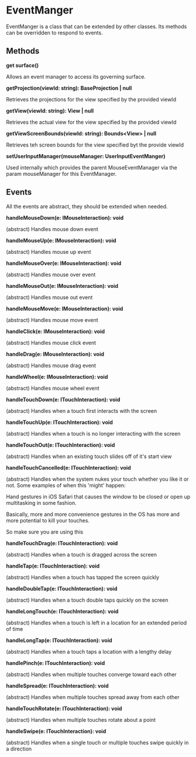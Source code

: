 # EventManger

EventManger is a class that can be extended by other classes. Its methods can be overridden to respond to events.

## Methods

**get surface()**

Allows an event manager to access its governing surface.

**getProjection(viewId: string): BaseProjection<any> | null**

Retrieves the projections for the view specified by the provided viewId

**getView(viewId: string): View<IViewProps> | null**

Retrieves the actual view for the view specified by the provided viewId

**getViewScreenBounds(viewId: string): Bounds<View<IViewProps>> | null**

Retrieves teh screen bounds for the view specified byt the provide viewId

**setUserInputManager(mouseManager: UserInputEventManger)**

Used internally which provides the parent MouseEventManager via the param mouseManager for this EventManager.

## Events

All the events are abstract, they should be extended when needed.

**handleMouseDown(e: IMouseInteraction): void**

(abstract) Handles mouse down event

**handleMouseUp(e: IMouseInteraction): void**

(abstract) Handles mouse up event

**handleMouseOver(e: IMouseInteraction): void**

(abstract) Handles mouse over event

**handleMouseOut(e: IMouseInteraction): void**

(abstract) Handles mouse out event

**handleMouseMove(e: IMouseInteraction): void**

(abstract) Handles mouse move event

**handleClick(e: IMouseInteraction): void**

(abstract) Handles mouse click event

**handleDrag(e: IMouseInteraction): void**

(abstract) Handles mouse drag event

**handleWheel(e: IMouseInteraction): void**

(abstract) Handles mouse wheel event

**handleTouchDown(e: ITouchInteraction): void**

(abstract) Handles when a touch first interacts with the screen

**handleTouchUp(e: ITouchInteraction): void**

(abstract) Handles when a touch is no longer interacting with the screen

**handleTouchOut(e: ITouchInteraction): void**

(abstract) Handles when an existing touch slides off of it's start view

**handleTouchCancelled(e: ITouchInteraction): void**

(abstract) Handles when the system nukes your touch whether you like it or not. Some examples of when this 'might' happen:

  Hand gestures in iOS Safari that causes the window to be closed or open up multitasking in some fashion.

  Basically, more and more convenience gestures in the OS has more and more potential to kill your touches.

  So make sure you are using this

**handleTouchDrag(e: ITouchInteraction): void**

(abstract) Handles when a touch is dragged across the screen

**handleTap(e: ITouchInteraction): void**

(abstract) Handles when a touch has tapped the screen quickly

**handleDoubleTap(e: ITouchInteraction): void**

(abstract) Handles when a touch double taps quickly on the screen

**handleLongTouch(e: ITouchInteraction): void**

(abstract) Handles when a touch is left in a location for an extended period of time

**handleLongTap(e: ITouchInteraction): void**

(abstract) Handles when a touch taps a location with a lengthy delay

**handlePinch(e: ITouchInteraction): void**

(abstract) Handles when multiple touches converge toward each other

**handleSpread(e: ITouchInteraction): void**

(abstract) Handles when multiple touches spread away from each other

**handleTouchRotate(e: ITouchInteraction): void**

(abstract) Handles when multiple touches rotate about a point

**handleSwipe(e: ITouchInteraction): void**

(abstract) Handles when a single touch or multiple touches swipe quickly in a direction
